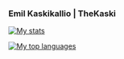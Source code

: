### Emil Kaskikallio | TheKaski 
<!--
**TheKaski/TheKaski** is a ✨ _special_ ✨ repository because its `README.md` (this file) appears on your GitHub profile.

Here are some ideas to get you started:

- 🔭 I’m currently working on ...
- 🌱 I’m currently learning ...
- 👯 I’m looking to collaborate on ...
- 🤔 I’m looking for help with ...
- 💬 Ask me about ...
- 📫 How to reach me: ...
- 😄 Pronouns: ...
- ⚡ Fun fact: ...
-->
[![My stats ](https://github-readme-stats.vercel.app/api/?username=TheKaski&show_icons=true&theme=dracula&layout=compact)](https://github.com/TheKaski/github-readme-stats)

[![My top languages ](https://github-readme-stats.vercel.app/api/top-langs/?username=TheKaski&show_icons=true&theme=dracula&layout=compact)](https://github.com/TheKaski/github-readme-stats)

